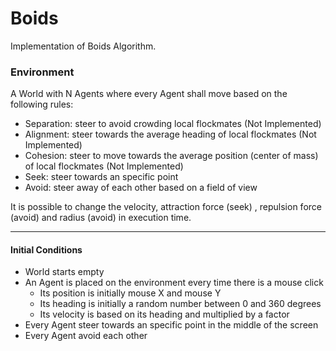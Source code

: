 # Boids
Implementation of  Boids Algorithm.

### Environment
A World with N Agents where every Agent shall move based on the following rules:

* Separation: steer to avoid crowding local flockmates                                      (Not Implemented)
* Alignment: steer towards the average heading of local flockmates                          (Not Implemented)
* Cohesion: steer to move towards the average position (center of mass) of local flockmates (Not Implemented)
* Seek: steer towards an specific point
* Avoid: steer away of each other based on a field of view

It is possible to change the velocity, attraction force (seek) , repulsion force (avoid) and radius (avoid) in execution time.

----

#### Initial Conditions
* World starts empty
* An Agent is placed on the environment every time there is a mouse click
  * Its position is initially mouse X and mouse Y
  * Its heading is initially a random number between 0 and 360 degrees
  * Its velocity is based on its heading and multiplied by a factor
* Every Agent steer towards an specific point in the middle of the screen
* Every Agent avoid each other
